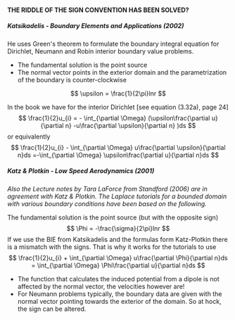 #### THE RIDDLE OF THE SIGN CONVENTION HAS BEEN SOLVED?



##### Katsikadelis - Boundary Elements and Applications (2002)

He uses Green's theorem to formulate the boundary integral equation for Dirichlet, Neumann and Robin interior boundary value problems. 

- The fundamental solution is the point source
- The normal vector points in the exterior domain and the parametrization of the boundary is counter-clockwise

$$
\upsilon = \frac{1}{2\pi}lnr
$$

In the book we have for the interior Dirichlet [see equation (3.32a), page 24]
$$
\frac{1}{2}u_{i} = - \int_{\partial \Omega} (\upsilon\frac{\partial u}{\partial n} -u\frac{\partial \upsilon}{\partial n} )ds
$$
or equivalently
$$
\frac{1}{2}u_{i} - \int_{\partial \Omega} u\frac{\partial \upsilon}{\partial n}ds =-\int_{\partial \Omega} \upsilon\frac{\partial u}{\partial n}ds
$$


##### Katz & Plotkin - Low Speed Aerodynamics (2001)

*Also the Lecture notes by Tara LaForce from Standford (2006) are in agreement with Katz & Plotkin. The Laplace tutorials for a bounded domain with various boundary conditions have been based on the following.*

The fundamental solution is the point source (but with the opposite sign)
$$
\Phi = -\frac{\sigma}{2\pi}lnr
$$
If we use the BIE from Katsikadelis and the formulas form Katz-Plotkin there is a mismatch with the signs. That is why it works for the tutorials to use
$$
\frac{1}{2}u_{i} + \int_{\partial \Omega} u\frac{\partial \Phi}{\partial n}ds =
\int_{\partial \Omega} \Phi\frac{\partial u}{\partial n}ds
$$


- The function that calculates the induced potential from a dipole is not affected by the normal vector, the velocities however are! 
- For Neumann problems typically, the boundary data are given with the normal vector pointing towards the exterior of the domain. So at hock, the sign can be altered.  